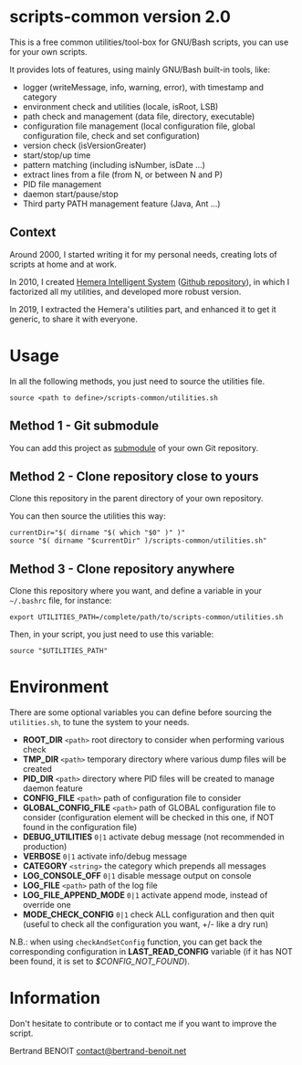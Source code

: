 scripts-common version 2.0
====
This is a free common utilities/tool-box for GNU/Bash scripts, you can use for your own scripts.

It provides lots of features, using mainly GNU/Bash built-in tools, like:
 - logger (writeMessage, info, warning, error), with timestamp and category
 - environment check and utilities (locale, isRoot, LSB)
 - path check and management (data file, directory, executable)
 - configuration file management (local configuration file, global configuration file, check and set configuration)
 - version check (isVersionGreater)
 - start/stop/up time
 - pattern matching (including isNumber, isDate ...)
 - extract lines from a file (from N, or between N and P)
 - PID file management
 - daemon start/pause/stop
 - Third party PATH management feature (Java, Ant ...)

Context
--
Around 2000, I started writing it for my personal needs, creating lots of scripts at home and at work.

In 2010, I created [Hemera Intelligent System](http://hemerais.bertrand-benoit.net/doc/index.php?title=Hemera:QuickStart) ([Github repository](https://github.com/bertrand-benoit/hemerais)), in which I factorized all my utilities, and developed more robust version.

In 2019, I extracted the Hemera's utilities part, and enhanced it to get it generic, to share it with everyone.


Usage
====

In all the following methods, you just need to source the utilities file.
```
source <path to define>/scripts-common/utilities.sh
```

Method 1 - Git submodule
--
You can add this project as [submodule](https://git-scm.com/book/en/v2/Git-Tools-Submodules) of your own Git repository.


Method 2 - Clone repository close to yours
--
Clone this repository in the parent directory of your own repository.

You can then source the utilities this way:
```
currentDir="$( dirname "$( which "$0" )" )"
source "$( dirname "$currentDir" )/scripts-common/utilities.sh"
```


Method 3 - Clone repository anywhere
--
Clone this repository where you want, and define a variable in your `~/.bashrc` file, for instance:
```
export UTILITIES_PATH=/complete/path/to/scripts-common/utilities.sh
```

Then, in your script, you just need to use this variable:
```
source "$UTILITIES_PATH"
```


Environment
====
There are some optional variables you can define before sourcing the `utilities.sh`, to tune the system to your needs.

 * **ROOT_DIR**           `<path>`  root directory to consider when performing various check
 * **TMP_DIR**            `<path>`  temporary directory where various dump files will be created
 * **PID_DIR**            `<path>`  directory where PID files will be created to manage daemon feature
 * **CONFIG_FILE**        `<path>`  path of configuration file to consider
 * **GLOBAL_CONFIG_FILE** `<path>`  path of GLOBAL configuration file to consider (configuration element will be checked in this one, if NOT found in the configuration file)
 * **DEBUG_UTILITIES**              `0|1`  activate debug message (not recommended in production)
 * **VERBOSE**                      `0|1`  activate info/debug message
 * **CATEGORY**                 `<string>` the category which prepends all messages
 * **LOG_CONSOLE_OFF**              `0|1`  disable message output on console
 * **LOG_FILE**                   `<path>` path of the log file
 * **LOG_FILE_APPEND_MODE**         `0|1`  activate append mode, instead of override one
 * **MODE_CHECK_CONFIG**   `0|1`  check ALL configuration and then quit (useful to check all the configuration you want, +/- like a dry run)


N.B.: when using `checkAndSetConfig` function, you can get back the corresponding configuration in **LAST_READ_CONFIG** variable (if it has NOT been found, it is set to *$CONFIG_NOT_FOUND*).


Information
====
Don't hesitate to contribute or to contact me if you want to improve the script.

Bertrand BENOIT   <contact@bertrand-benoit.net>
